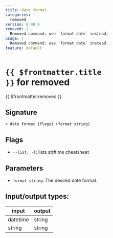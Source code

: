 ```yaml
---
title: date format
categories: |
  removed
version: 0.90.0
removed: |
  Removed command: use `format date` instead.
usage: |
  Removed command: use `format date` instead.
feature: default
---
```


<!-- This file is automatically generated. Please edit the command in https://github.com/nushell/nushell instead. -->

# <code>{{ $frontmatter.title }}</code> for removed

<div class='command-title'>{{ $frontmatter.removed }}</div>

## Signature

`> date format {flags} (format string)`

## Flags

- `--list, -l`: lists strftime cheatsheet

## Parameters

- `format string`: The desired date format.

## Input/output types:

| input    | output |
| -------- | ------ |
| datetime | string |
| string   | string |
